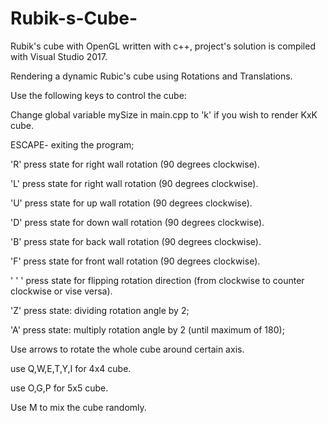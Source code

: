 # Rubik-s-Cube-
Rubik's cube with OpenGL written with c++, project's solution is compiled with Visual Studio 2017.

Rendering a dynamic Rubic's cube using Rotations and Translations.

Use the following keys to control the cube:

Change global variable mySize in main.cpp to 'k' if you wish to render KxK cube.

ESCAPE- exiting the program;

'R' press state for right wall rotation (90 degrees clockwise).

'L' press state for right wall rotation (90 degrees clockwise).

'U' press state for up wall rotation (90 degrees clockwise).

'D' press state for down wall rotation (90 degrees clockwise).

'B' press state for back wall rotation (90 degrees clockwise).

'F' press state for front wall rotation (90 degrees clockwise).

' ' ' press state for flipping rotation direction (from clockwise to counter clockwise or vise versa).

'Z' press state: dividing rotation angle by 2;

'A' press state: multiply rotation angle by 2 (until maximum of 180);

Use arrows to rotate the whole cube around certain axis.

use Q,W,E,T,Y,I  for 4x4 cube.	

use O,G,P for 5x5 cube.

Use M to mix the cube randomly.


